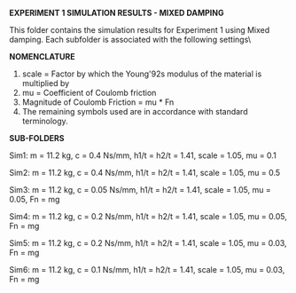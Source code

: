 **EXPERIMENT 1 SIMULATION RESULTS - MIXED DAMPING**

This folder contains the simulation results for Experiment 1 using Mixed damping. Each subfolder is associated with the following settings\

**NOMENCLATURE**

1) scale = Factor by which the Young\'92s modulus of the material is multiplied by
2) mu = Coefficient of Coulomb friction
3) Magnitude of Coulomb Friction = mu * Fn
4) The remaining symbols used are in accordance with standard terminology.

**SUB-FOLDERS**

Sim1: m = 11.2 kg, c = 0.4 Ns/mm, h1/t = h2/t = 1.41, scale = 1.05, mu = 0.1

Sim2: m = 11.2 kg, c = 0.4 Ns/mm, h1/t = h2/t = 1.41, scale = 1.05, mu = 0.5

Sim3: m = 11.2 kg, c = 0.05 Ns/mm, h1/t = h2/t = 1.41, scale = 1.05, mu = 0.05, Fn = mg

Sim4: m = 11.2 kg, c = 0.2 Ns/mm, h1/t = h2/t = 1.41, scale = 1.05, mu = 0.05, Fn = mg

Sim5: m = 11.2 kg, c = 0.2 Ns/mm, h1/t = h2/t = 1.41, scale = 1.05, mu = 0.03, Fn = mg

Sim6: m = 11.2 kg, c = 0.1 Ns/mm, h1/t = h2/t = 1.41, scale = 1.05, mu = 0.03, Fn = mg

